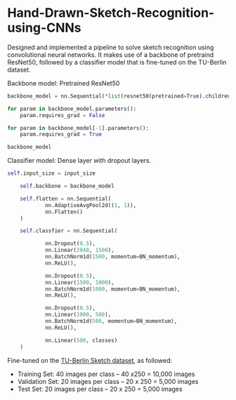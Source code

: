 # Hand-Drawn-Sketch-Recognition-using-CNNs
Designed and implemented a pipeline to solve sketch recognition using convolutional neural networks. It makes use of a backbone of pretraind ResNet50, followed by a classifier model that is fine-tuned on the TU-Berlin dataset.

Backbone model: Pretrained ResNet50

```py
backbone_model = nn.Sequential(*list(resnet50(pretrained=True).children())[:-2]).to(device)

for param in backbone_model.parameters():
    param.requires_grad = False

for param in backbone_model[-1].parameters():
    param.requires_grad = True

backbone_model
```
Classifier model: Dense layer with dropout layers.

```py
self.input_size = input_size

    self.backbone = backbone_model

    self.flatten = nn.Sequential(
            nn.AdaptiveAvgPool2d((1, 1)),
            nn.Flatten()
    )

    self.classfier = nn.Sequential(

            nn.Dropout(0.5),
            nn.Linear(2048, 1500),
            nn.BatchNorm1d(1500, momentum=BN_momentum),
            nn.ReLU(),

            nn.Dropout(0.5),
            nn.Linear(1500, 1000),
            nn.BatchNorm1d(1000, momentum=BN_momentum),
            nn.ReLU(),

            nn.Dropout(0.5),
            nn.Linear(1000, 500),
            nn.BatchNorm1d(500, momentum=BN_momentum),
            nn.ReLU(),

            nn.Linear(500, classes)
    )
```

Fine-tuned on the [TU-Berlin Sketch dataset](https://drive.google.com/drive/folders/1u9jIxbQ6u5F1LEe7G_rq1sxF4_49JbGr?usp=sharing), as followed:
- Training Set: 40 images per class – 40 x250 = 10,000 images
- Validation Set: 20 images per class – 20 x 250 = 5,000 images
- Test Set: 20 images per class – 20 x 250 = 5,000 images

